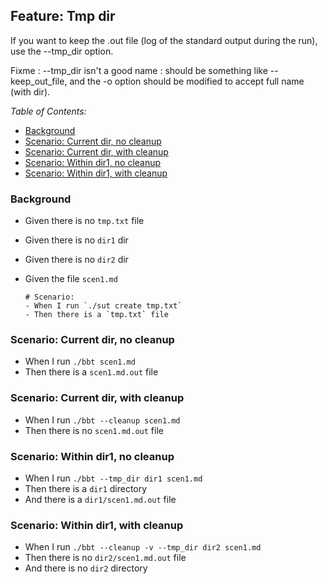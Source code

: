 <!-- omit from toc -->
## Feature: Tmp dir 

If you want to keep the .out file (log of the standard output during the run), use the --tmp_dir option.

Fixme : --tmp_dir isn't a good name : should be something like --keep_out_file, and the -o option should be modified to accept full name (with dir).

_Table of Contents:_
- [Background](#background)
- [Scenario: Current dir, no cleanup](#scenario-current-dir-no-cleanup)
- [Scenario: Current dir, with cleanup](#scenario-current-dir-with-cleanup)
- [Scenario: Within dir1, no cleanup](#scenario-within-dir1-no-cleanup)
- [Scenario: Within dir1, with cleanup](#scenario-within-dir1-with-cleanup)

### Background 

- Given there is no `tmp.txt` file
- Given there is no `dir1` dir
- Given there is no `dir2` dir

- Given the file `scen1.md`
  ~~~
  # Scenario: 
  - When I run `./sut create tmp.txt`
  - Then there is a `tmp.txt` file
  ~~~

### Scenario: Current dir, no cleanup
- When I run `./bbt scen1.md` 
- Then there is a `scen1.md.out` file

### Scenario: Current dir, with cleanup
- When I run `./bbt --cleanup scen1.md` 
- Then there is no `scen1.md.out` file

### Scenario: Within dir1, no cleanup
- When I run `./bbt --tmp_dir dir1 scen1.md` 
- Then there is a `dir1` directory
- And  there is a `dir1/scen1.md.out` file

### Scenario: Within dir1, with cleanup
- When I run `./bbt --cleanup -v --tmp_dir dir2 scen1.md` 
- Then there is no `dir2/scen1.md.out` file
- And  there is no `dir2` directory
